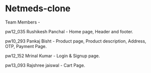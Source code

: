 # Netmeds-clone
Team Members -


pw12_035 Rushikesh Panchal - Home page, Header and footer.

pw10_293 Pankaj Bisht - Product page, Product description, Address, OTP, Payment Page.

pw12_152 Mrinal Kumar -  Login & Signup page.


pw13_093 Rajshree jaiswal - Cart Page.
